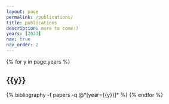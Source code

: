 ```yaml
---
layout: page
permalink: /publications/
title: publications
description: more to come:)
years: [2023]
nav: true
nav_order: 2
---
```

<!-- _pages/publications.md -->
<div class="publications">

{% for y in page.years %}
  <h2 class="year">{{y}}</h2>
  {% bibliography -f papers -q @*[year={{y}}]* %}
{% endfor %}

</div>
